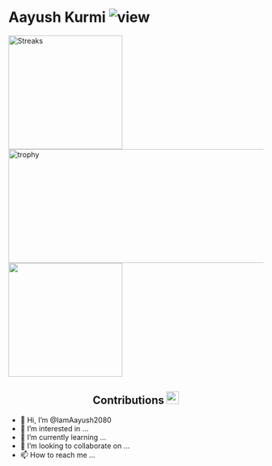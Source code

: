 <h1> Aayush Kurmi <img src="https://komarev.com/ghpvc/?username=IamAayush2080&amp;color=green" alt="view"></h1>
<img src="https://github-readme-streak-stats.herokuapp.com/?user=IamAayush2080&amp;theme=dark" alt="Streaks" wi height="225px">
<img src="https://github-profile-trophy.vercel.app/?theme=juicyfresh&amp;username=IamAayush2080" alt="trophy" height=225px" width="620px">
<a href="https://www.holopin.io/@iamaayush2080"><img src="https://holopin.me/iamaayush2080" height=225px"></a>
 <h2 align="center">Contributions <img src="https://user-images.githubusercontent.com/88532622/169002406-61da59ca-13d0-45c4-ac9c-bc610014c75e.gif" height="25px"></h2>

- 👋 Hi, I’m @IamAayush2080
- 👀 I’m interested in ...
- 🌱 I’m currently learning ...
- 💞️ I’m looking to collaborate on ...
- 📫 How to reach me ...

<!---
IamAayush2080/IamAayush2080 is a ✨ special ✨ repository because its `README.md` (this file) appears on your GitHub profile.
You can click the Preview link to take a look at your changes.
--->
